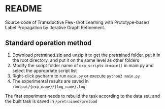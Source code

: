 # README

Source code of Transductive Few-shot Learning with Prototype-based Label Propagation by Iterative Graph Refinement.

## Standard operation method

1. Download pretrained.zip and unzip it to get the pretrained folder, put it in the root directory, and put it on the same level as other folders
3. Modify the script folder name of `exp_scripts` in `main()` in main.py and select the appropriate script list
4. Right-click pycharm to run `main.py` or execute `python3 main.py`
5. The experimental results are saved in `/output/{exp_name}/{log_name}.log`

The first experiment needs to rebuild the task according to the data set, and the built task is saved in `/pretrained/preload`